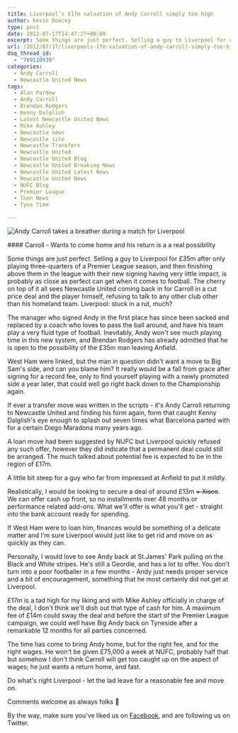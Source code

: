 ```yaml
---
title: Liverpool’s £17m valuation of Andy Carroll simply too high
author: Kevin Doocey
type: post
date: 2012-07-17T14:47:27+00:00
excerpt: Some things are just perfect. Selling a guy to Liverpool for £35m after only playing three quarters of a Premier League season, and then finishing above them in the league with their..
url: /2012/07/17/liverpools-17m-valuation-of-andy-carroll-simply-too-high/
dsq_thread_id:
  - "769110939"
categories:
  - Andy Carroll
  - Newcastle United News
tags:
  - Alan Pardew
  - Andy Carroll
  - Brendan Rodgers
  - Kenny Dalglish
  - Latest Newcastle United News
  - Mike Ashley
  - Newcastle news
  - Newcastle site
  - Newcastle Transfers
  - Newcastle United
  - Newcastle United Blog
  - Newcastle United Breaking News
  - Newcastle United Latest News
  - Newcastle United News
  - NUFC Blog
  - Premier League
  - Toon News
  - Tyne Time

---
```

![Andy Carroll takes a breather during a match for Liverpool](https://www.tynetime.com/wp-content/uploads/2012/07/Andy-carroll-Liverpool.jpg "Andy-carroll-Liverpool")

#### Carroll - Wants to come home and his return is a a real possibility

Some things are just perfect. Selling a guy to Liverpool for £35m after only playing three-quarters of a Premier League season, and then finishing above them in the league with their new signing having very little impact, is probably as close as perfect can get when it comes to football. The cherry on top of it all sees Newcastle United coming back in for Carroll in a cut price deal and the player himself, refusing to talk to any other club other than his homeland team. Liverpool: stuck in a rut, much?

The manager who signed Andy in the first place has since been  sacked and replaced by a coach who loves to pass the ball around, and have his team play a very fluid type of football. Inevitably, Andy won't see much playing time in this new system, and Brendan Rodgers has already admitted that he is open to the possibility of the £35m man leaving Anfield.

West Ham were linked, but the man in question didn't want a move to Big Sam's side, and can you blame him? It really would be a fall from grace after signing for a record fee, only to find yourself playing with a newly promoted side a year later, that could well go right back down to the Championship again.

If ever a transfer move was written in the scripts - it's Andy Carroll returning to Newcastle United and finding his form again, form that caught Kenny Dalglish's eye enough to splash out seven times what Barcelona parted with for a certain Diego Maradona many years ago.

A loan move had been suggested by NUFC but Liverpool quickly refused any such offer, however they did indicate that a permanent deal could still be arranged. The much talked about potential fee is expected to be in the region of £17m.

A little bit steep for a guy who far from impressed at Anfield to put it mildly.

Realistically, I would be looking to secure a deal of around £13m <del>+ Xisco</del>. We can offer cash up front, so no installments over 48 months or performance related add-ons. What we'll offer is what you'll get - straight into the bank account ready for spending.

If West Ham were to loan him, finances would be something of a delicate matter and I'm sure Liverpool would just like to get rid and move on as quickly as they can.

Personally, I would love to see Andy back at St.James' Park pulling on the Black and White stripes. He's still a Geordie, and has a lot to offer. You don't turn into a poor footballer in a few months - Andy just needs proper service and a bit of encouragement, something that he most certainly did not get at Liverpool.

£17m is a tad high for my liking and with Mike Ashley officially in charge of the deal, I don't think we'll dish out that type of cash for him. A maximum fee of £14m could sway the deal and before the start of the Premier League campaign, we could well have Big Andy back on Tyneside after a remarkable 12 months for all parties concerned.

The time has come to bring Andy home, but for the right fee, and for the right wages. He won't be given £75,000 a week at NUFC, probably half that but somehow I don't think Carroll will get too caught up on the aspect of wages; he just wants a return home, and fast.

Do what's right Liverpool - let the lad leave for a reasonable fee and move on.

Comments welcome as always folks 🙂

By the way, make sure you've liked us on [Facebook][1], and are following us on Twitter.

 [1]: https://www.facebook.com/tynetime
